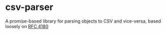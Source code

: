 # csv-parser
A promise-based library for parsing objects to CSV and vice-versa, based loosely on [RFC 4180](https://tools.ietf.org/html/rfc4180)
